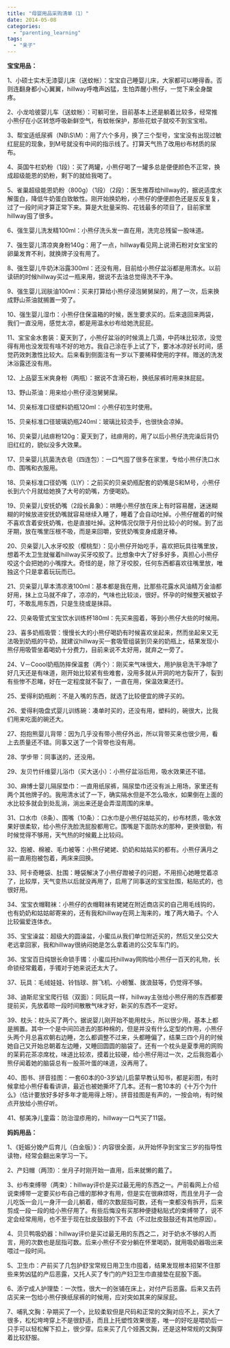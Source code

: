 ```yaml
---
title: "母婴用品采购清单（1）"
date: 2014-05-08
categories: 
  - "parenting_learning"
tags: 
  - "亲子"
---
```


**宝宝用品：**

1、小硕士实木无漆婴儿床（送蚊帐）：宝宝自己睡婴儿床，大家都可以睡得香。否则连翻身都小心翼翼，hillway呼噜声凶猛，生怕弄醒小熊仔，一觉下来全身酸疼。

2、小龙哈彼婴儿车（送蚊帐）：可躺可坐，目前基本上还是躺着比较多，经常推小熊仔在小区转悠呼吸新鲜空气，有蚊帐保护，那些花蚊子就咬不到宝宝啦。

3、帮宝适纸尿裤（NB\\S\\M）：用了六个多月，换了三个型号，宝宝没有出现过敏红屁屁的现象，到M号就没有中间的指示线了。打算天气热了改用纱布材质的尿布。

4、英国牛栏奶粉（1段）：买了两罐，小熊仔喝了一罐多总是便便颜色不正常，换成超级能恩的奶粉，剩下的就给我喝了。

5、雀巢超级能恩奶粉（800g）（1段）（2段）：医生推荐给hillway的，据说适度水解蛋白，降低牛奶蛋白致敏性。刚开始换奶粉，小熊仔的便便颜色还是反反复复，过了一段时间才算正常下来。算是大批量采购、花钱最多的项目了，目前家里hillway囤了很多。

6、强生婴儿洗发精100ml：小熊仔洗头发一直在用，洗完总残留一股味道。

7、强生婴儿清凉爽身粉140g：用了一点，hillway看见网上说滑石粉对女宝宝的卵巢发育不利，就换牌子没有用了。

8、强生婴儿牛奶沐浴露300ml：还没有用，目前给小熊仔盆浴都是用清水。以前读研的时候hillway买过一瓶来用，据说不去油总觉得洗不干净。

9、强生婴儿润肤油100ml：买来打算给小熊仔浸泡舅舅屎的，用了一次，后来换成野山茶油就搁置一旁了。

10、强生婴儿湿巾：小熊仔住保温箱的时候，医生要求买的。后来退回来两袋，我们一直没用，感觉太凉，都是用温水纱布给她洗屁屁。

11、宝宝金水套装：夏天到了，小熊仔盆浴的时候滴上几滴，中药味比较浓，没觉得有用也没发现有啥不好的地方。我自己涂在手上试了下，要冰冰凉好长时间，感觉药效刺激性比较大。后来看到侧面注有一岁以下要稀释使用的字样。赠送的洗发沐浴露还没有用。

12、上品婴玉米爽身粉（两瓶）：据说不含滑石粉，换纸尿裤时用来抹屁屁。

13、野山茶油：用来给小熊仔浸泡舅舅屎。

14、贝亲标准口径塑料奶瓶120ml：小熊仔初生时使用。

15、贝亲标准口径玻璃奶瓶240ml：玻璃比较烫手，也很快会凉掉。

16、贝亲婴儿祛痱粉120g：夏天到了，祛痱用的，用了以后小熊仔洗完澡后背仍旧红红的，貌似没多大效果。

17、贝亲婴儿抗菌洗衣皂（四连包）：一口气囤了很多在家里，专给小熊仔洗口水巾、围嘴和衣服用。

18、贝亲标准口径奶嘴（L\\Y）：之前买的贝亲奶瓶配套的奶嘴是S和M号，小熊仔长到六个月就给她换了大号的奶嘴，方便喝奶。

19、贝亲婴儿安抚奶嘴（2段长鼻象）：哄睡小熊仔放在床上有时容易醒，迷迷糊糊的时候放进安抚奶嘴就容易继续入睡了，睡着了会自动吐掉。小熊仔醒着的时候不喜欢含着安抚奶嘴，也是直接吐掉。这种情况仅限于月份比较小的时候。到了出牙期，放在嘴里压根不吸，而是来回嚼，安抚奶嘴变身成磨牙棒。

20、贝亲婴儿入水牙咬胶（樱桃型）：见小熊仔开始吃手，喜欢把玩具往嘴里放，想着不太卫生就催着hillway买牙咬胶了。比想象中大了好多好多，真担心小熊仔咬这个会把她的小嘴撑大。奇怪的是，除了牙咬胶，任何东西都喜欢往嘴里放，唯独这个只是拿着玩玩而已。

21、贝亲婴儿草本清凉液100ml：基本都是我在用，比那些花露水风油精万金油都好用，抹上立马就不痒了，凉凉的，气味也比较淡，很好。怀孕的时候整天被蚊子叮，不敢乱用东西，只是生挠或是抹蒜。

22、贝亲吸管式宝宝饮水训练杯180ml：先买来囤着，等到小熊仔大些的时候用。

23、喜多奶瓶吸管：慢慢长大的小熊仔喝奶有时候喜欢坐起来，然而坐起来又无法吸到奶瓶的牛奶，就建议hillway买一套吸管组装到贝亲的奶瓶上，结果发现小熊仔用吸管坐着喝奶十分费力，目前来说不太好用，就弃之一旁了。

24、V－Coool奶瓶防摔保温套（两个）：刚买来气味很大，用护肤皂洗干净晾了好几天还是有味道，刚开始比较紧有些难套，没用多就从开洞的地方裂开了，裂到有些惨不忍睹，好在一定程度就不裂了，一直在用，保温效果还行。

25、爱得利奶瓶刷：不是入嘴的东西，就选了比较便宜的牌子买的。

26、爱得利吸盘式婴儿训练碗：凑单时买的，还没有用，塑料的，碗很大，比我们用来吃面的碗还大。

27、抱抱熊婴儿背带：因为几乎没有带小熊仔外出，所以背带买来也很少用，看上去质量还不错。同事又送了一个背带也没有用。

28、学步带：同事送的，还没用。

29、友贝竹纤维婴儿浴巾（买大送小）：小熊仔盆浴后用，吸水效果还不错。

30、麻博士婴儿隔尿垫巾：一直用纸尿裤，隔尿垫巾还没有派上用场，家里还有两个其他牌子的。我用清水试了一下，确实隔水但是不怎么吸水，如果倒在上面的水比较多就会到处乱淌，淌出来还是会弄湿周围的床单。

31、口水巾（8条）、围嘴（10条）：口水巾是小熊仔姑姑买的，纱布材质，吸水效果好很柔软，给小熊仔洗脸洗屁股都用它。围嘴是下面防水的那种，更换很勤，有时候觉得不够用，天气热的时候戴上比较闷。

32、抱被、棉被、毛巾被等：小熊仔姥姥、奶奶和姑姑买的都有。小熊仔满月之前一直用抱被包着，两床来回换。

33、阿卡奇睡袋、肚围：睡袋解决了小熊仔蹬被子的问题，不用担心她睡觉着凉了，比较厚，天气变热以后就没再用了，启用了同事送的宝宝肚围，粘贴式的，也很好用。

34、宝宝衣帽鞋袜：小熊仔的衣帽鞋袜有姥姥在附近商店买的自己用毛线钩的，也有奶奶和姑姑邮寄来的，还有我和hillway在网上淘来的，堆了两大箱子。个人比较偏爱连体衣。

35、宝宝澡盆：超级大的圆澡盆，小蜜瓜从我们单位附近买的，然后又坐公交大老远拿回家，我和hillway很纳闷她是怎么拿着进的公交车车门的。

36、宝宝百日纯银长命锁手镯：小蜜瓜托hillway网购给小熊仔一百天的礼物，长命锁经常戴着，手镯对于她来说还太大了。

37、玩具：毛绒娃娃、铃铛球、胖飞机、小螃蟹、拨浪鼓等，仍觉得不够。

38、迪斯尼宝宝爬行毯（双面）：同玩具一样，hillway主张给小熊仔用的东西都要提前买，先放着晾一段时间散散气味才好，新买的东西不一定好。

39、枕头：枕头买了两个。据说婴儿刚开始不能用枕头，所以很少用，基本上都是搁置。其中一个是中间凹进去的那种棉的，但是并没有什么定型的作用，小熊仔头两个月总喜欢朝右边睡，怎么都调整不过来，头都睡偏了，结果三四个月的时候她自己又开始总朝着左边睡，又睡回圆圆的脑袋了。还有一个枕头是夏季用的网购的茉莉花茶凉席枕，味道比较浓，摸着比较硬，给小熊仔用过一次，之后我抱着小熊仔闻着她的脑袋总有一股茶叶蛋的味道，没再用了。

40、图书、拼音挂图：一套60本的0-3岁幼儿启蒙早教认知书，都是彩图，有时候拿给小熊仔看看讲讲，最近也被她撕坏了几本。还有一套10本的《十万个为什么》（估计要放好多好多年才能用得上呀）。拼音挂图是有声的，一按会响，有时候点开放给小熊仔听。

41、郁美净儿童霜：防治湿疹用的，hillway一口气买了11袋。

**妈妈用品：**

1、《妊娠分娩产后育儿（白金版）》：内容很全面，从开始怀孕到宝宝三岁的指导性读物，经常会翻出来学习一下。

2、产妇帽（两顶）：坐月子时刚开始一直用，后来就懒的戴了。

3、纱布束缚带（两束）：hillway评价是买过最无用的东西之一。产前看网上介绍说束缚带一定要买纱布自己缠的那种才有用，但是实在很麻烦呀，而且坐月子一会儿吃饭一会儿一身汗一会儿躺着，缠的次数屈指可数，还有一束都没有拆开，后来剪成一段一段的给小熊仔用了。有些后悔没有买那种便捷粘贴式的束缚带了，说不定会经常用用，也不至于现在肚皮鼓鼓的下不去（不过肚皮鼓鼓还有其他原因）。

4、贝贝鸭吸奶器：hillway评价是买过最无用的东西之二，对于奶水不够的人而言，用的次数也是屈指可数。后来小熊仔不安分躺在怀里喝奶，就用吸奶器吸出来喂过一段时间。

5、卫生巾：产前买了几包护舒宝常规日用卫生巾囤着，结果发现根本招架不住那些来势凶猛的产后恶露，又托人买了专门的产妇卫生巾直接垫在屁股下面。

6、添宁成人护理垫：一次性，很大一的张铺在床上，对付产后恶露。后来又去药店买来一包给小熊仔换纸尿裤的时候用，应对突如其来的屎尿屁。

7、哺乳文胸：孕期买了一个，比较柔软但是尺码和正常的文胸对应不上，买大了很多，松松垮垮穿上不是很舒适，而且上托塑性效果很差，唯一的好吃是喂奶后一只手可以轻松解下扣上，很少穿。后来买了几个娅茜文胸，还是这种常规的文胸穿着比较舒服。
